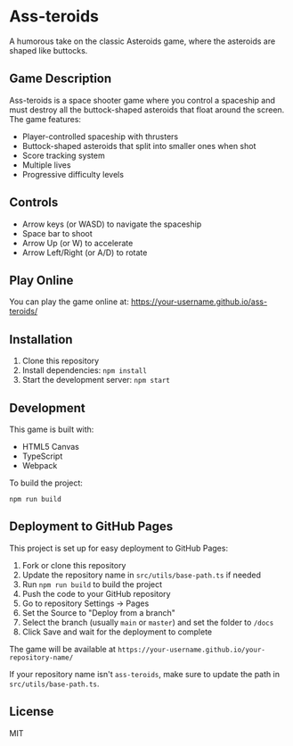 # Ass-teroids

A humorous take on the classic Asteroids game, where the asteroids are shaped like buttocks.

## Game Description

Ass-teroids is a space shooter game where you control a spaceship and must destroy all the buttock-shaped asteroids that float around the screen. The game features:

- Player-controlled spaceship with thrusters
- Buttock-shaped asteroids that split into smaller ones when shot
- Score tracking system
- Multiple lives
- Progressive difficulty levels

## Controls

- Arrow keys (or WASD) to navigate the spaceship
- Space bar to shoot
- Arrow Up (or W) to accelerate
- Arrow Left/Right (or A/D) to rotate

## Play Online

You can play the game online at: https://your-username.github.io/ass-teroids/

## Installation

1. Clone this repository
2. Install dependencies: `npm install`
3. Start the development server: `npm start`

## Development

This game is built with:
- HTML5 Canvas
- TypeScript
- Webpack

To build the project:
```
npm run build
```

## Deployment to GitHub Pages

This project is set up for easy deployment to GitHub Pages:

1. Fork or clone this repository
2. Update the repository name in `src/utils/base-path.ts` if needed
3. Run `npm run build` to build the project
4. Push the code to your GitHub repository
5. Go to repository Settings → Pages
6. Set the Source to "Deploy from a branch"
7. Select the branch (usually `main` or `master`) and set the folder to `/docs`
8. Click Save and wait for the deployment to complete

The game will be available at `https://your-username.github.io/your-repository-name/`

If your repository name isn't `ass-teroids`, make sure to update the path in `src/utils/base-path.ts`.

## License

MIT